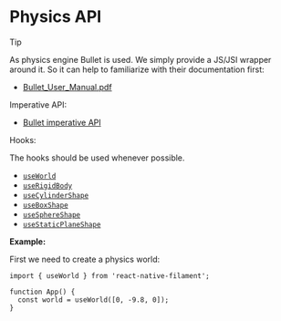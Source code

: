 # Physics API

> [!TIP]
> As physics engine Bullet is used. We simply provide a JS/JSI wrapper around it.
> So it can help to familiarize with their documentation first:
> - [Bullet_User_Manual.pdf](https://github.com/bulletphysics/bullet3/blob/master/docs/Bullet_User_Manual.pdf)

Imperative API:

- [Bullet imperative API](../package/src/bullet/types/api.ts)

Hooks:

The hooks should be used whenever possible.

- [`useWorld`](../package/src/bullet/hooks/useWorld.ts)
- [`useRigidBody`](../package/src/bullet/hooks/useRigidBody.ts)
- [`useCylinderShape`](../package/src/bullet/hooks/useCylinderShape.ts)
- [`useBoxShape`](../package/src/bullet/hooks/useBoxShape.ts)
- [`useSphereShape`](../package/src/bullet/hooks/useSphereShape.ts)
- [`useStaticPlaneShape`](../package/src/bullet/hooks/useStaticPlaneShape.ts)


**Example:**

First we need to create a physics world:

```tsx
import { useWorld } from 'react-native-filament';

function App() {
  const world = useWorld([0, -9.8, 0]);
}
```